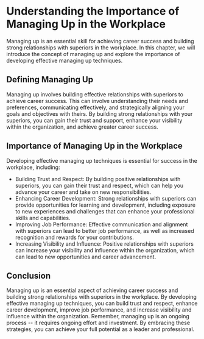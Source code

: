 # Understanding the Importance of Managing Up in the Workplace

Managing up is an essential skill for achieving career success and building strong relationships with superiors in the workplace. In this chapter, we will introduce the concept of managing up and explore the importance of developing effective managing up techniques.

Defining Managing Up
--------------------

Managing up involves building effective relationships with superiors to achieve career success. This can involve understanding their needs and preferences, communicating effectively, and strategically aligning your goals and objectives with theirs. By building strong relationships with your superiors, you can gain their trust and support, enhance your visibility within the organization, and achieve greater career success.

Importance of Managing Up in the Workplace
------------------------------------------

Developing effective managing up techniques is essential for success in the workplace, including:

* Building Trust and Respect: By building positive relationships with superiors, you can gain their trust and respect, which can help you advance your career and take on new responsibilities.
* Enhancing Career Development: Strong relationships with superiors can provide opportunities for learning and development, including exposure to new experiences and challenges that can enhance your professional skills and capabilities.
* Improving Job Performance: Effective communication and alignment with superiors can lead to better job performance, as well as increased recognition and rewards for your contributions.
* Increasing Visibility and Influence: Positive relationships with superiors can increase your visibility and influence within the organization, which can lead to new opportunities and career advancement.

Conclusion
----------

Managing up is an essential aspect of achieving career success and building strong relationships with superiors in the workplace. By developing effective managing up techniques, you can build trust and respect, enhance career development, improve job performance, and increase visibility and influence within the organization. Remember, managing up is an ongoing process -- it requires ongoing effort and investment. By embracing these strategies, you can achieve your full potential as a leader and professional.
